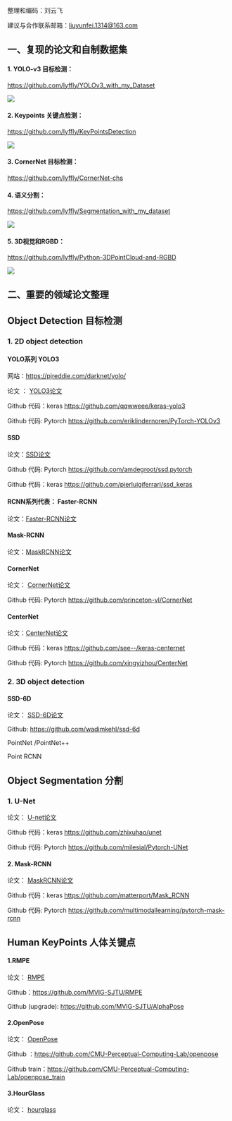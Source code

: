 整理和编码：刘云飞

建议与合作联系邮箱：[liuyunfei.1314@163.com](mailto:liuyunfei.1314@163.com)

## 一、复现的论文和自制数据集

#### 1. YOLO-v3 目标检测：

https://github.com/lyffly/YOLOv3_with_my_Dataset

![](https://wx1.sinaimg.cn/mw690/751f29f3gy1g9kebp5hs4j20h40h0tgp.jpg)

#### 2. Keypoints 关键点检测：

https://github.com/lyffly/KeyPointsDetection

![](https://wx1.sinaimg.cn/mw690/751f29f3gy1g9kebsnohvj20zj0g6mzh.jpg)

#### 3.  CornerNet 目标检测：

https://github.com/lyffly/CornerNet-chs



#### 4. 语义分割：

https://github.com/lyffly/Segmentation_with_my_dataset

![](https://wx1.sinaimg.cn/mw690/751f29f3gy1g9kebwhsmuj20wr0hvwpt.jpg)

#### 5. 3D视觉和RGBD：

https://github.com/lyffly/Python-3DPointCloud-and-RGBD

![](readme_images/icp_demo.gif)



## 二、重要的领域论文整理

## Object Detection 目标检测

### 1. 2D  object detection
#### YOLO系列  YOLO3  

网站：https://pjreddie.com/darknet/yolo/  

论文 ： [YOLO3论文](object_detection/YOLOv3.pdf)  

Github 代码：keras   https://github.com/qqwweee/keras-yolo3

Github 代码:  Pytorch https://github.com/eriklindernoren/PyTorch-YOLOv3



#### SSD   

论文：[SSD论文](object_detection/SSD.pdf)  

Github 代码:  Pytorch   https://github.com/amdegroot/ssd.pytorch

Github 代码：keras  https://github.com/pierluigiferrari/ssd_keras



#### RCNN系列代表： Faster-RCNN   

论文：[Faster-RCNN论文](object_detection/FasterRCNN.pdf)  



#### Mask-RCNN   

论文：[MaskRCNN论文](https://github.com/lyffly/ComputerVision_deeplearning/blob/master/Mask-RCNN/Mask-RCNN.pdf)  



#### CornerNet

论文： [CornerNet论文](object_detectioncornerNet.pdf)  

Github 代码:  Pytorch   https://github.com/princeton-vl/CornerNet



#### CenterNet  

论文：[CenterNet论文](object_detectionObjectsAsPoints.pdf)  

Github 代码：keras    https://github.com/see--/keras-centernet

Github 代码:  Pytorch  https://github.com/xingyizhou/CenterNet



### 2. 3D  object detection

#### SSD-6D 

论文：  [SSD-6D论文](https://github.com/lyffly/ComputerVision_deeplearning/blob/master/SSD-6D/SSD-6D.pdf)

Github: https://github.com/wadimkehl/ssd-6d

PointNet /PointNet++

Point RCNN



## Object Segmentation  分割

### 1. U-Net

论文：  [U-net论文](segmentation/unet.pdf)

Github 代码：keras    https://github.com/zhixuhao/unet

Github 代码:  Pytorch   https://github.com/milesial/Pytorch-UNet



#### 2. Mask-RCNN 

论文：   [MaskRCNN论文](segmentation/Mask-RCNN.pdf)  

Github 代码：keras    https://github.com/matterport/Mask_RCNN

Github 代码:  Pytorch   https://github.com/multimodallearning/pytorch-mask-rcnn



## Human KeyPoints 人体关键点

#### 1.RMPE

论文：  [RMPE](Human_Keypoints/RMPE.pdf)  

Github：https://github.com/MVIG-SJTU/RMPE

Github (upgrade): https://github.com/MVIG-SJTU/AlphaPose



#### 2.OpenPose

论文：  [OpenPose](Human_Keypoints/OpenPose.pdf)  

Github ：https://github.com/CMU-Perceptual-Computing-Lab/openpose

Github train：https://github.com/CMU-Perceptual-Computing-Lab/openpose_train



#### 3.HourGlass

论文：  [hourglass](Human_Keypoints/hourglassNetwork.pdf) 